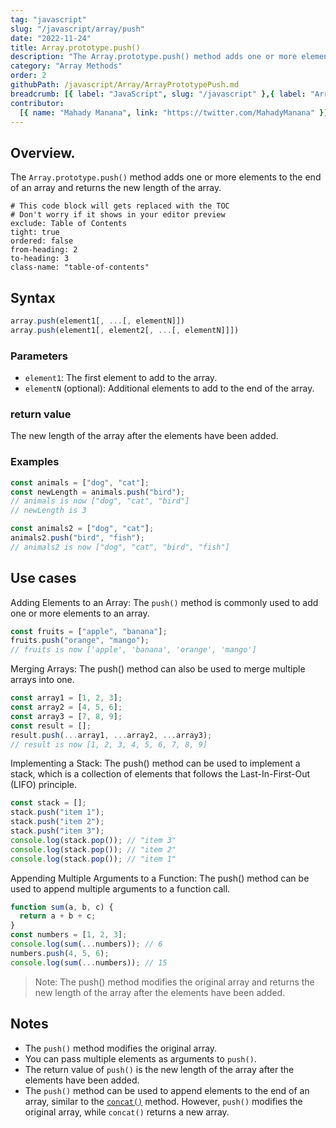 ```yaml
---
tag: "javascript"
slug: "/javascript/array/push"
date: "2022-11-24"
title: Array.prototype.push()
description: "The Array.prototype.push() method adds one or more elements to the end of an array and returns the new length of the array."
category: "Array Methods"
order: 2
githubPath: /javascript/Array/ArrayPrototypePush.md
breadcrumb: [{ label: "JavaScript", slug: "/javascript" },{ label: "Array Methods", slug: "/javascript/array" }]
contributor:
  [{ name: "Mahady Manana", link: "https://twitter.com/MahadyManana" }]
---
```


## Overview.

The `Array.prototype.push()` method adds one or more elements to the end of an array and returns the new length of the array.


```toc
# This code block will gets replaced with the TOC
# Don't worry if it shows in your editor preview
exclude: Table of Contents
tight: true
ordered: false
from-heading: 2
to-heading: 3
class-name: "table-of-contents"
```

## Syntax

```javascript
array.push(element1[, ...[, elementN]])
array.push(element1[, element2[, ...[, elementN]]])

```

### Parameters

- `element1`: The first element to add to the array.
- `elementN` (optional): Additional elements to add to the end of the array.

### return value

The new length of the array after the elements have been added.

### Examples

```javascript
const animals = ["dog", "cat"];
const newLength = animals.push("bird");
// animals is now ["dog", "cat", "bird"]
// newLength is 3

const animals2 = ["dog", "cat"];
animals2.push("bird", "fish");
// animals2 is now ["dog", "cat", "bird", "fish"]
```

## Use cases

Adding Elements to an Array: The `push()` method is commonly used to add one or more elements to an array.

```javascript
const fruits = ["apple", "banana"];
fruits.push("orange", "mango");
// fruits is now ['apple', 'banana', 'orange', 'mango']
```

Merging Arrays: The push() method can also be used to merge multiple arrays into one.

```javascript
const array1 = [1, 2, 3];
const array2 = [4, 5, 6];
const array3 = [7, 8, 9];
const result = [];
result.push(...array1, ...array2, ...array3);
// result is now [1, 2, 3, 4, 5, 6, 7, 8, 9]
```

Implementing a Stack: The push() method can be used to implement a stack, which is a collection of elements that follows the Last-In-First-Out (LIFO) principle.

```javascript
const stack = [];
stack.push("item 1");
stack.push("item 2");
stack.push("item 3");
console.log(stack.pop()); // "item 3"
console.log(stack.pop()); // "item 2"
console.log(stack.pop()); // "item 1"
```

Appending Multiple Arguments to a Function: The push() method can be used to append multiple arguments to a function call.

```javascript
function sum(a, b, c) {
  return a + b + c;
}
const numbers = [1, 2, 3];
console.log(sum(...numbers)); // 6
numbers.push(4, 5, 6);
console.log(sum(...numbers)); // 15
```

> Note: The push() method modifies the original array and returns the new length of the array after the elements have been added.

## Notes

- The `push()` method modifies the original array.
- You can pass multiple elements as arguments to `push()`.
- The return value of `push()` is the new length of the array after the elements have been added.
- The `push()` method can be used to append elements to the end of an array, similar to the [`concat()`](/javascript/array/concat) method. However, `push()` modifies the original array, while `concat()` returns a new array.


